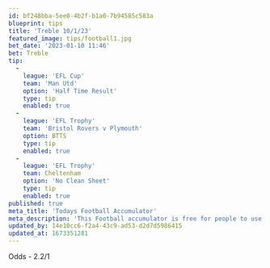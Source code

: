 ```yaml
---
id: bf248bba-5ee0-4b2f-b1a0-7b94585c583a
blueprint: tips
title: 'Treble 10/1/23'
featured_image: tips/football1.jpg
bet_date: '2023-01-10 11:46'
bet: Treble
tip:
  -
    league: 'EFL Cup'
    team: 'Man Utd'
    option: 'Half Time Result'
    type: tip
    enabled: true
  -
    league: 'EFL Trophy'
    team: 'Bristol Rovers v Plymouth'
    option: BTTS
    type: tip
    enabled: true
  -
    league: 'EFL Trophy'
    team: Cheltenham
    option: 'No Clean Sheet'
    type: tip
    enabled: true
published: true
meta_title: 'Todays Football Accumulator'
meta_description: 'This Football accumulator is free for people to use who are looking for Football tips.'
updated_by: 14e10cc6-f2a4-43c9-ad53-d2d7d5986415
updated_at: 1673351281
---
```

Odds - 2.2/1
